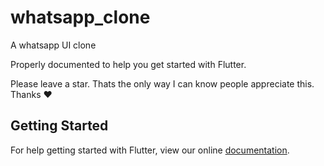 # whatsapp_clone

A whatsapp UI clone

Properly documented to help you get started with Flutter.

Please leave a star. Thats the only way I can know people appreciate this. Thanks :heart:
## Getting Started

For help getting started with Flutter, view our online
[documentation](https://flutter.io/).
